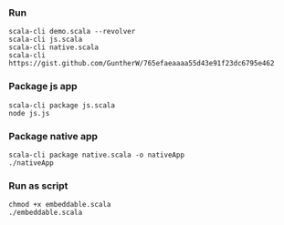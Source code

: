 ### Run
```
scala-cli demo.scala --revolver
scala-cli js.scala
scala-cli native.scala
scala-cli https://gist.github.com/GuntherW/765efaeaaaa55d43e91f23dc6795e462
```

### Package js app
```
scala-cli package js.scala
node js.js
```

### Package native app
```
scala-cli package native.scala -o nativeApp
./nativeApp
```

### Run as script
```
chmod +x embeddable.scala
./embeddable.scala
```

